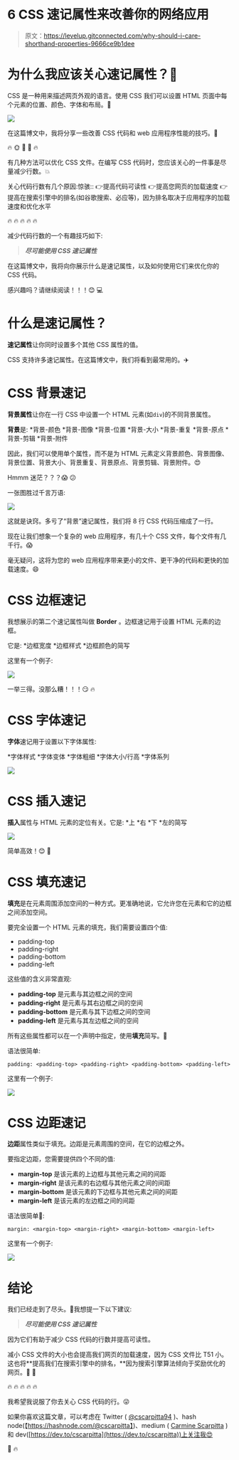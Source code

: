 # 6 CSS 速记属性来改善你的网络应用

> 原文：<https://levelup.gitconnected.com/why-should-i-care-shorthand-properties-9666ce9b1dee>

# 为什么我应该关心速记属性？🎈

CSS 是一种用来描述网页外观的语言。使用 CSS 我们可以设置 HTML 页面中每个元素的位置、颜色、字体和布局。🌈

![](img/7ca88b4a46f456369776dd61f4ed137a.png)

在这篇博文中，我将分享一些改善 CSS 代码和 web 应用程序性能的技巧。🚥

🔥 🌞 🌴 🍄 🔥

有几种方法可以优化 CSS 文件。在编写 CSS 代码时，您应该关心的一件事是尽量减少行数。💥

关心代码行数有几个原因:惊骇::
👉提高代码可读性
👉提高您网页的加载速度
👉提高在搜索引擎中的排名(如谷歌搜索、必应等)，因为排名取决于应用程序的加载速度和优化水平

🔥 🔥 🔥 🔥 🔥

减少代码行数的一个有趣技巧如下:

> ***尽可能使用 CSS 速记属性***

在这篇博文中，我将向你展示什么是速记属性，以及如何使用它们来优化你的 CSS 代码。

感兴趣吗？请继续阅读！！！😊 💻

# 什么是速记属性？

**速记属性**让你同时设置多个其他 CSS 属性的值。

CSS 支持许多速记属性。在这篇博文中，我们将看到最常用的。✈️

# CSS 背景速记

**背景属性**让你在一行 CSS 中设置一个 HTML 元素(如`div`)的不同背景属性。

**背景**是:
*背景-颜色
*背景-图像
*背景-位置
*背景-大小
*背景-重复
*背景-原点
*背景-剪辑
*背景-附件

因此，我们可以使用单个属性，而不是为 HTML 元素定义背景颜色、背景图像、背景位置、背景大小、背景重复、背景原点、背景剪辑、背景附件。😍

Hmmm 迷茫？？？😱 😕

一张图胜过千言万语:

![](img/06746c000048c0dd72bee71230f39abe.png)

这就是诀窍。多亏了“背景”速记属性，我们将 8 行 CSS 代码压缩成了一行。

现在让我们想象一个复杂的 web 应用程序，有几十个 CSS 文件，每个文件有几千行。😱

毫无疑问，这将为您的 web 应用程序带来更小的文件、更干净的代码和更快的加载速度。😄

# CSS 边框速记

我想展示的第二个速记属性叫做 **Border** 。边框速记用于设置 HTML 元素的边框。

它是:
*边框宽度
*边框样式
*边框颜色的简写

这里有一个例子:

![](img/f6733fbed3840c3f2ed8c424f11e9630.png)

一举三得。没那么糟！！！😏 🔥

# CSS 字体速记

**字体**速记用于设置以下字体属性:

*字体样式
*字体变体
*字体粗细
*字体大小/行高
*字体系列

![](img/ef2c9bd6543f9c6ba9db68a835948ff1.png)

# CSS 插入速记

**插入**属性与 HTML 元素的定位有关。它是:
*上
*右
*下
*左的简写

![](img/d6449a36ffd26b6db75c1950248f71ee.png)

简单高效！😊 🌺

# CSS 填充速记

**填充**是在元素周围添加空间的一种方式。更准确地说，它允许您在元素和它的边框之间添加空间。

要完全设置一个 HTML 元素的填充，我们需要设置四个值:
* padding-top
* padding-right
* padding-bottom
* padding-left

这些值的含义非常直观:
* **padding-top** 是元素与其边框之间的空间
* **padding-right** 是元素与其右边框之间的空间
* **padding-bottom** 是元素与其下边框之间的空间
* **padding-left** 是元素与其左边框之间的空间

所有这些属性都可以在一个声明中指定，使用**填充**简写。🌻

语法很简单:

```
padding: <padding-top> <padding-right> <padding-bottom> <padding-left>
```

这里有一个例子:

![](img/14407c5dbe69c9d0573f331ddd059fda.png)

# CSS 边距速记

**边距**属性类似于填充。边距是元素周围的空间，在它的边框之外。

要指定边距，您需要提供四个不同的值:
* **margin-top** 是该元素的上边框与其他元素之间的间距
* **margin-right** 是该元素的右边框与其他元素之间的间距
* **margin-bottom** 是该元素的下边框与其他元素之间的间距
* **margin-left** 是该元素的左边框之间的间距

语法很简单:rose::

```
margin: <margin-top> <margin-right> <margin-bottom> <margin-left>
```

这里有一个例子:

![](img/76f8c84d2b17fa75fad0a073109fcc1c.png)

# 结论

我们已经走到了尽头。🌼我想提一下以下建议:

> ***尽可能使用 CSS 速记属性***

因为它们有助于减少 CSS 代码的行数并提高可读性。

减小 CSS 文件的大小也会提高我们网页的加载速度，因为 CSS 文件比 T51 小。这也将**提高我们在搜索引擎中的排名，**因为搜索引擎算法倾向于奖励优化的网页。🌈 🚀

🔥 🔥 🔥 🔥 🔥

我希望我说服了你去关心 CSS 代码的行。😜

如果你喜欢这篇文章，可以考虑在 Twitter ( [@cscarpitta94](http://twitter.com/cscarpitta94) )、hash node(【https://hashnode.com/@cscarpitta】)、medium ( [Carmine Scarpitta](https://medium.com/u/8390e150eda8?source=post_page-----9666ce9b1dee--------------------------------) )和 dev([https://dev.to/cscarpitta](https://dev.to/cscarpitta))上关注我😍

👋 🔥